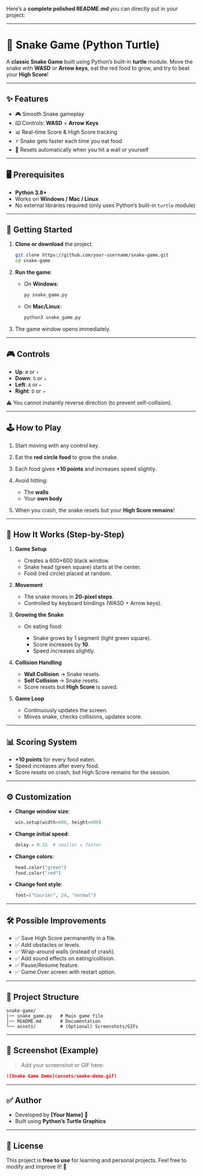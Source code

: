 Here’s a **complete polished README.md** you can directly put in your project:

---

# 🐍 Snake Game (Python Turtle)

A **classic Snake Game** built using Python’s built-in **turtle** module.
Move the snake with **WASD** or **Arrow keys**, eat the red food to grow, and try to beat your **High Score**!

---

## ✨ Features

* 🎮 Smooth Snake gameplay
* ⌨️ Controls: **WASD** + **Arrow Keys**
* 📊 Real-time Score & High Score tracking
* ⚡ Snake gets faster each time you eat food
* 🛑 Resets automatically when you hit a wall or yourself

---

## 🖥️ Prerequisites

* **Python 3.8+**
* Works on **Windows / Mac / Linux**
* No external libraries required (only uses Python’s built-in `turtle` module)

---

## 🚀 Getting Started

1. **Clone or download** the project.

   ```bash
   git clone https://github.com/your-username/snake-game.git
   cd snake-game
   ```

2. **Run the game**:

   * On **Windows**:

     ```bash
     py snake_game.py
     ```
   * On **Mac/Linux**:

     ```bash
     python3 snake_game.py
     ```

3. The game window opens immediately.

---

## 🎮 Controls

* **Up**: `W` or `↑`
* **Down**: `S` or `↓`
* **Left**: `A` or `←`
* **Right**: `D` or `→`

⚠️ You cannot instantly reverse direction (to prevent self-collision).

---

## 🕹️ How to Play

1. Start moving with any control key.
2. Eat the **red circle food** to grow the snake.
3. Each food gives **+10 points** and increases speed slightly.
4. Avoid hitting:

   * The **walls**
   * Your **own body**
5. When you crash, the snake resets but your **High Score remains**!

---

## 🧠 How It Works (Step-by-Step)

1. **Game Setup**

   * Creates a 600×600 black window.
   * Snake head (green square) starts at the center.
   * Food (red circle) placed at random.

2. **Movement**

   * The snake moves in **20-pixel steps**.
   * Controlled by keyboard bindings (WASD + Arrow keys).

3. **Growing the Snake**

   * On eating food:

     * Snake grows by 1 segment (light green square).
     * Score increases by **10**.
     * Speed increases slightly.

4. **Collision Handling**

   * **Wall Collision** → Snake resets.
   * **Self Collision** → Snake resets.
   * Score resets but **High Score** is saved.

5. **Game Loop**

   * Continuously updates the screen.
   * Moves snake, checks collisions, updates score.

---

## 📊 Scoring System

* **+10 points** for every food eaten.
* Speed increases after every food.
* Score resets on crash, but High Score remains for the session.

---

## ⚙️ Customization

* **Change window size**:

  ```python
  win.setup(width=600, height=600)
  ```
* **Change initial speed**:

  ```python
  delay = 0.15  # smaller = faster
  ```
* **Change colors**:

  ```python
  head.color("green")
  food.color("red")
  ```
* **Change font style**:

  ```python
  font=("Courier", 24, "normal")
  ```

---

## 🛠️ Possible Improvements

* ✅ Save High Score permanently in a file.
* ✅ Add obstacles or levels.
* ✅ Wrap-around walls (instead of crash).
* ✅ Add sound effects on eating/collision.
* ✅ Pause/Resume feature.
* ✅ Game Over screen with restart option.

---

## 📂 Project Structure

```
snake-game/
│── snake_game.py   # Main game file
│── README.md       # Documentation
└── assets/         # (Optional) Screenshots/GIFs
```

---

## 📸 Screenshot (Example)

> Add your screenshot or GIF here:

```md
![Snake Game Demo](assets/snake-demo.gif)
```

---

## ✅ Author

* Developed by **\[Your Name]** 🐍
* Built using **Python’s Turtle Graphics**

---

## 📜 License

This project is **free to use** for learning and personal projects.
Feel free to modify and improve it! 🎉

